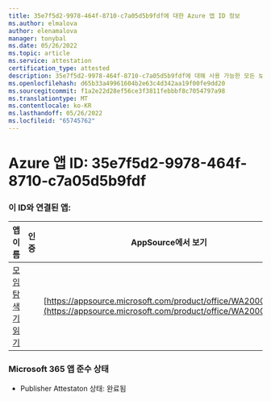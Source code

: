 ```yaml
---
title: 35e7f5d2-9978-464f-8710-c7a05d5b9fdf에 대한 Azure 앱 ID 정보
ms.author: elmalova
author: elenamalova
manager: tonybal
ms.date: 05/26/2022
ms.topic: article
ms.service: attestation
certification_type: attested
description: 35e7f5d2-9978-464f-8710-c7a05d5b9fdf에 대해 사용 가능한 모든 보안 및 규정 준수 정보입니다.
ms.openlocfilehash: d65b33a49961604b2e63c4d342aa19f00fe9dd20
ms.sourcegitcommit: f1a2e22d28ef56ce3f3811febbbf8c7054797a98
ms.translationtype: MT
ms.contentlocale: ko-KR
ms.lasthandoff: 05/26/2022
ms.locfileid: "65745762"
---
```

# <a name="azure-app-id-35e7f5d2-9978-464f-8710-c7a05d5b9fdf"></a>Azure 앱 ID: 35e7f5d2-9978-464f-8710-c7a05d5b9fdf


### <a name="apps-associated-with-this-id"></a>이 ID와 연결된 앱:
| **앱 이름** | **인증** | **AppSource에서 보기** |
|--------------|---------------|-----------------------|
| [모임 탐색기 읽기](../forward/WA200003896.md) |  | [https://appsource.microsoft.com/product/office/WA200003896](https://appsource.microsoft.com/product/office/WA200003896) |

### <a name="microsoft-365-app-compliance-status"></a>Microsoft 365 앱 준수 상태
- Publisher Attestaton 상태: 완료됨
